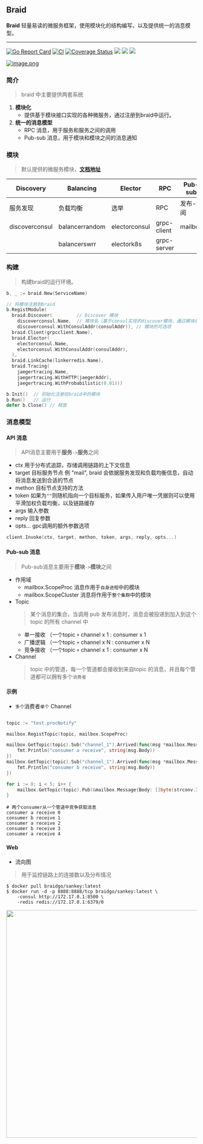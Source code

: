 ## Braid
**Braid** 轻量易读的微服务框架，使用模块化的结构编写，以及提供统一的消息模型。

---

[![Go Report Card](https://goreportcard.com/badge/github.com/pojol/braid-go)](https://goreportcard.com/report/github.com/pojol/braid-go)
[![CI](https://github.com/pojol/braid-go/actions/workflows/actions.yml/badge.svg?branch=develop)](https://github.com/pojol/braid-go/actions/workflows/actions.yml)
[![Coverage Status](https://coveralls.io/repos/github/pojol/braid-go/badge.svg?branch=develop)](https://coveralls.io/github/pojol/braid-go?branch=develop)
[![](https://img.shields.io/badge/sample-%E6%A0%B7%E4%BE%8B-2ca5e0?style=flat&logo=appveyor)](https://github.com/pojol/braidgo-sample)
[![](https://img.shields.io/badge/doc-%E6%96%87%E6%A1%A3-2ca5e0?style=flat&logo=appveyor)](https://docs.braid-go.fun)
[![](https://img.shields.io/badge/slack-%E4%BA%A4%E6%B5%81-2ca5e0?style=flat&logo=slack)](https://join.slack.com/t/braid-world/shared_invite/zt-mw95pa7m-0Kak8lwE3o4KGMaTuxatJw)


[![image.png](https://i.postimg.cc/sf0FcCYr/image.png)](https://postimg.cc/yW9r15pQ)

### 简介
> braid 中主要提供两套系统

1. **模块化**
   * 提供基于模块接口实现的各种微服务，通过注册到braid中运行。
2. **统一的消息模型**
   * RPC 消息，用于服务和服务之间的调用
   * Pub-sub 消息，用于模块和模块之间的消息通知


### 模块
> 默认提供的微服务模块，[**文档地址**](https://docs.braid-go.fun/)

|**Discovery**|**Balancing**|**Elector**|**RPC**|**Pub-sub**|**Tracer**|**LinkCache**|
|-|-|-|-|-|-|-|
|服务发现|负载均衡|选举|RPC|发布-订阅|分布式追踪|链路缓存|
|discoverconsul|balancerrandom|electorconsul|grpc-client|mailbox|jaegertracer|linkerredis
||balancerswrr|electork8s|grpc-server|||

### 构建
> 构建braid的运行环境。

```go
b, _ := braid.New(ServiceName)

// 将模块注册到braid
b.RegistModule(
  braid.Discover(         // Discover 模块
    discoverconsul.Name,  // 模块名（基于consul实现的discover模块，通过模块名可以获取到模块的构建器
    discoverconsul.WithConsulAddr(consulAddr)), // 模块的可选项
  braid.Client(grpcclient.Name),
  braid.Elector(
    electorconsul.Name,
    electorconsul.WithConsulAddr(consulAddr),
  ),
  braid.LinkCache(linkerredis.Name),
  braid.Tracing(
    jaegertracing.Name,
    jaegertracing.WithHTTP(jaegerAddr), 
    jaegertracing.WithProbabilistic(0.01)))

b.Init()  // 初始化注册在braid中的模块
b.Run()   // 运行
defer b.Close() // 释放
```



### 消息模型

#### API 消息
> API消息主要用于**服务**`->`**服务**之间

* ctx 用于分布式追踪，存储调用链路的上下文信息
* target 目标服务节点 例 "mail", braid 会依据服务发现和负载均衡信息，自动将消息发送到合适的节点
* methon 目标节点支持的方法
* token 如果为`""`则随机指向一个目标服务，如果传入用户唯一凭据则可以使用平滑加权负载均衡，以及链路缓存
* args 输入参数
* reply 回复参数
* opts... gpc调用的额外参数选项

```go
client.Invoke(ctx, target, methon, token, args, reply, opts...)
```

#### Pub-sub 消息
> Pub-sub消息主要用于**模块**`->`**模块**之间

* 作用域
    * mailbox.ScopeProc 消息作用于`自身进程`中的模块
    * mailbox.ScopeCluster 消息将作用于`整个集群`中的模块
* Topic
    > 某个消息的集合，当调用 pub 发布消息时，消息会被投递到加入到这个 topic 的所有 channel 中
    * 单一接收 （一个topic `+` channel x 1 : consumer x 1
    * 广播逻辑 （一个topic `+` channel x N : consumer x N
    * 竞争接收 （一个topic `+` channel x 1 : consumer x N
* Channel
    > topic 中的管道，每一个管道都会接收到来自topic 的消息，并且每个管道都可以拥有多个`消费者`

####  示例
* `多个`消费者`单个` Channel

```go

topic := "test.procNotify"

mailbox.RegistTopic(topic, mailbox.ScopeProc)

mailbox.GetTopic(topic).Sub("channel_1").Arrived(func(msg *mailbox.Message) {
    fmt.Println("consumer a receive", string(msg.Body))
})
mailbox.GetTopic(topic).Sub("channel_1").Arrived(func(msg *mailbox.Message) {
    fmt.Println("consumer b receive", string(msg.Body))
})

for i := 0; i < 5; i++ {
    mailbox.GetTopic(topic).Pub(&mailbox.Message{Body: []byte(strconv.Itoa(i))})
}
```
```shell
# 两个consumer从一个管道中竞争获取消息
consumer a receive 0
consumer b receive 1
consumer a receive 2
consumer b receive 3
consumer a receive 4
```



#### Web
* 流向图
> 用于监控链路上的连接数以及分布情况

```shell
$ docker pull braidgo/sankey:latest
$ docker run -d -p 8888:8888/tcp braidgo/sankey:latest \
    -consul http://172.17.0.1:8500 \
    -redis redis://172.17.0.1:6379/0
```
<img src="https://i.postimg.cc/sX0xHZmF/image.png" width="600">

